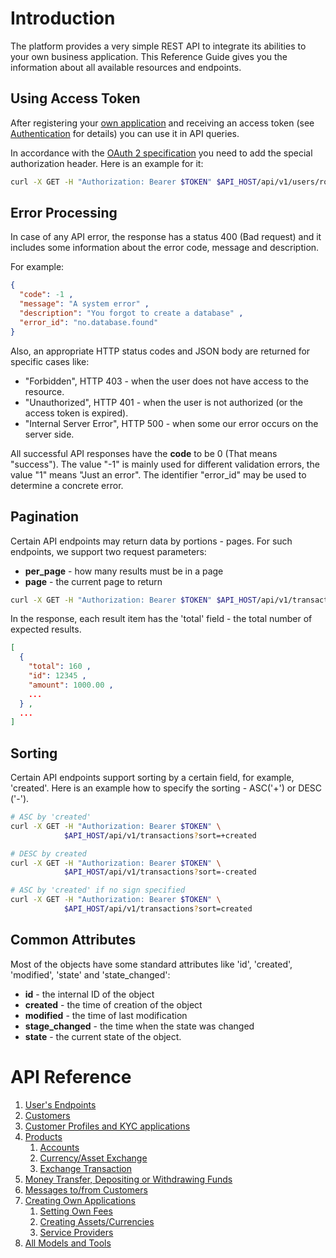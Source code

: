 # Introduction

The platform provides a very simple REST API to integrate its abilities to your own
business application. This Reference Guide gives you the information about all
available resources and endpoints.

## Using Access Token

After registering your [own application](./applications/registration.md) and receiving an access token
(see [Authentication](./authentication.md) for details) you can use it in API queries.

In accordance with the [OAuth 2 specification](https://tools.ietf.org/html/rfc6749) you need to add the special authorization header.
Here is an example for it:

```bash
curl -X GET -H "Authorization: Bearer $TOKEN" $API_HOST/api/v1/users/roles
```

## Error Processing

In case of any API error, the response has a status 400 (Bad request) and it includes
some information about the error code, message and description.

For example:

```json
{
  "code": -1 ,
  "message": "A system error" ,
  "description": "You forgot to create a database" ,
  "error_id": "no.database.found"
}
```

Also, an appropriate HTTP status codes and JSON body are returned for specific cases like:

* "Forbidden", HTTP 403 - when the user does not have access to the resource.
* "Unauthorized", HTTP 401 - when the user is not authorized (or the access token is expired).
* "Internal Server Error", HTTP 500 - when some our error occurs on the server side.

All successful API responses have the **code** to be 0 (That means "success").
The value "-1" is mainly used for different validation errors, the value "1" means
"Just an error". The identifier "error_id" may be used to determine a concrete error.

## Pagination

Certain API endpoints may return data by portions - pages. For such endpoints, we support
two request parameters:

- **per_page** - how many results must be in a page
- **page** - the current page to return

```bash
curl -X GET -H "Authorization: Bearer $TOKEN" $API_HOST/api/v1/transactions?per_page=10&page=2 
```

In the response, each result item has the 'total' field - the total number of expected
results.

```json
[
  {
    "total": 160 ,
    "id": 12345 ,
    "amount": 1000.00 ,
    ...
  } ,
  ...
]
```

## Sorting

Certain API endpoints support sorting by a certain field, for example, 'created'.
Here is an example how to specify the sorting - ASC('+') or DESC ('-').

```bash
# ASC by 'created'
curl -X GET -H "Authorization: Bearer $TOKEN" \
            $API_HOST/api/v1/transactions?sort=+created

# DESC by created             
curl -X GET -H "Authorization: Bearer $TOKEN" \
            $API_HOST/api/v1/transactions?sort=-created 

# ASC by 'created' if no sign specified
curl -X GET -H "Authorization: Bearer $TOKEN" \
            $API_HOST/api/v1/transactions?sort=created

```

## Common Attributes

Most of the objects have some standard attributes like 'id', 'created', 'modified', 'state' and
'state_changed':

- **id** - the internal ID of the object
- **created** - the time of creation of the object
- **modified** - the time of last modification
- **stage_changed** - the time when the state was changed
- **state** - the current state of the object.

# API Reference

1. [User's Endpoints](./roles.md)
2. [Customers](./customers.md)
3. [Customer Profiles and KYC applications](./profile/profiles.md)
4. [Products](./products/products.md)
    1. [Accounts](./products/accounts.md)
    2. [Currency/Asset Exchange](./products/assets.md)
    3. [Exchange Transaction](./products/exchangetransaction.md)
5. [Money Transfer, Depositing or Withdrawing Funds](./transactions/transactions.md)
6. [Messages to/from Customers](./messages.md)
7. [Creating Own Applications](./applications/applications.md)
    1. [Setting Own Fees](./applications/fees.md)
    2. [Creating Assets/Currencies](./applications/own_assets.md)
    3. [Service Providers](./applications/providers.md)
8. [All Models and Tools](./models/models.md)
